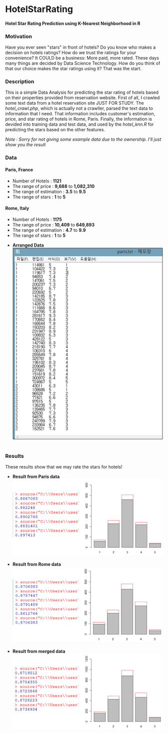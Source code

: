 # HotelStarRating
#### Hotel Star Rating Prediction using K-Nearest Neighborhood in R  
  
### Motivation  
Have you ever seen "stars" in front of hotels? Do you know who makes a decision on hotels ratings? 
How do we trust the ratings for your convenience? It COULD be a business: More paid, more rated. 
These days many things are decided by Data Science Technology. How do you think of that our choice makes the star ratings using it? 
That was the start.
    
### Description  
This is a simple Data Analysis for predicting the star rating of hotels based on their properties provided from reservation website. 
First of all, I crawled some text data from a hotel reservation site JUST FOR STUDY. 
The _hotel_crawl.php_, which is actually not a crawller, parsed the text data to information that I need. 
That information includes customer's estimation, price, and star rating of hotels in Rome, Paris. 
Finally, the information is devided into training data and test data, 
and used by the _hotel_knn.R_ for predicting the stars based on the other features.  
  
_Note : Sorry for not giving some example data due to the ownership. I'll just show you the result_  
  
### Data
#### Paris, France  
- Number of Hotels : **1121**  
- The range of price : **9,688** to **1,082,310**  
- The range of estimation : **3.5** to **9.5**  
- The range of stars : **1** to **5**  
  
#### Rome, Italy  
- Number of Hotels : **1175**  
- The range of price : **10,409** to **649,893**  
- The range of estimation : **4.7** to **9.9**  
- The range of stars : **1** to **5**  
  
* **Arranged Data**  
![Data](./images/data.PNG)
&nbsp;
### Results  
These results show that we may rate the stars for hotels!  
* **Result from Paris data**  
![Paris](./images/paris_result.png)
&nbsp;  
* **Result from Rome data**  
![Rome](./images/rome_result.png)
&nbsp;
* **Result from merged data**  
![Both](./images/merged_result.png)
&nbsp;  
